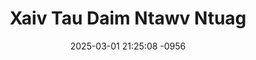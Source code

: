 ---
layout: movie-video-data
date: 2025-03-01 21:25:08 -0956
categories: movie

# Site Attributes
title: "Xaiv Tau Daim Ntawv Ntuag"
permalink: "/movie/Xaiv_Tau_Daim_Ntawv_Ntuag"

# Movie Attributes
synopsis: ""
producer: "Hmoob Koos Txoos Production"
director: ""
writer: ""
video_link: "https://youtu.be/qEqNfI7n3o8?si=iEfBLzp1TOVxEmIz"
genre: "Action Romance"
year: "2009"
release_type: "DVD"
storage: "Center for Hmong Studies"
thumbnail: "/assets/images/movie_thumbnails/Xaiv Tau Daim Ntawv Ntuag.jpeg"
publishing_company: "Hmoob Koos Txoos Production"

# Sequels + Parts
base_movie: ""
total_parts: 
sequel: ""

# Movie Cast
cast:
- name: "Eb Lauj"
- name: "Dib Thoj"
- name: "Sua Ham"
- name: "E.T. Yaj"
---